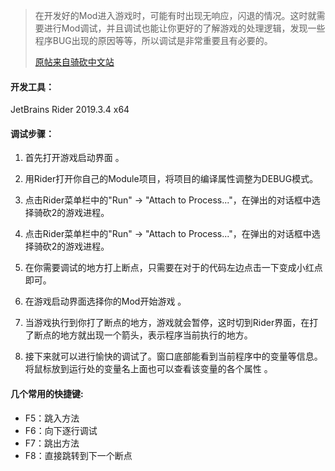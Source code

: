 > 在开发好的Mod进入游戏时，可能有时出现无响应，闪退的情况。这时就需要进行Mod调试，并且调试也能让你更好的了解游戏的处理逻辑，发现一些程序BUG出现的原因等等，所以调试是非常重要且有必要的。
>
> [原帖来自骑砍中文站](http://bbs.mountblade.com.cn/thread-2058156-1-1.html)



#### 开发工具：

JetBrains Rider 2019.3.4 x64 



#### 调试步骤： 

1. 首先打开游戏启动界面 。

2. 用Rider打开你自己的Module项目，将项目的编译属性调整为DEBUG模式。

3. 点击Rider菜单栏中的"Run" -> "Attach to Process..."，在弹出的对话框中选择骑砍2的游戏进程。

4. 点击Rider菜单栏中的"Run" -> "Attach to Process..."，在弹出的对话框中选择骑砍2的游戏进程。

5. 在你需要调试的地方打上断点，只需要在对于的代码左边点击一下变成小红点即可。

6. 在游戏启动界面选择你的Mod开始游戏 。

7. 当游戏执行到你打了断点的地方，游戏就会暂停，这时切到Rider界面，在打了断点的地方就出现一个箭头，表示程序当前执行的地方。

8. 接下来就可以进行愉快的调试了。窗口底部能看到当前程序中的变量等信息。将鼠标放到运行处的变量名上面也可以查看该变量的各个属性 。

   
#### 几个常用的快捷键: 

- F5：跳入方法 
- F6：向下逐行调试
- F7：跳出方法 
- F8：直接跳转到下一个断点